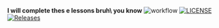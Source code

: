 **I will complete thes
e lessons bruh\ you know**
![workflow](https://github.com/03006689/imy/actions/workflows/main.yml/badge.svg)
[![LICENSE](https://img.shields.io/github/license/03006689/devops.svg?style=flat-square)](https://github.com/03006689/devops/blob/master/LICENSE)
[![Releases](https://img.shields.io/github/release/03006689/devops/all.svg?style=flat-square)](https://github.com/03006689/devops/releases)
